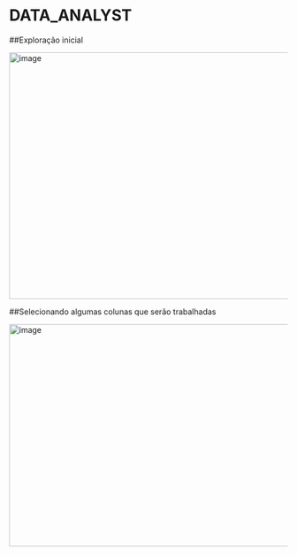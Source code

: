 # DATA_ANALYST


##Exploração inicial 






<img width="957" height="446" alt="image" src="https://github.com/user-attachments/assets/58fa704c-9009-45ad-a4be-f0508f8e3275" />



##Selecionando algumas colunas que serão trabalhadas


<img width="961" height="402" alt="image" src="https://github.com/user-attachments/assets/23157985-e38e-4eba-80b8-e4776380b1d2" />







